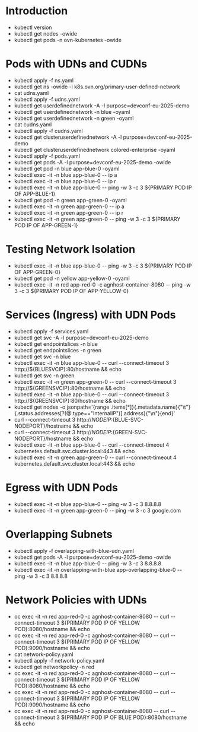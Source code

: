 # Introduction

* kubectl version
* kubectl get nodes -owide
* kubectl get pods -n ovn-kubernetes -owide

# Pods with UDNs and CUDNs

* kubectl apply -f ns.yaml
* kubectl get ns -owide -l k8s.ovn.org/primary-user-defined-network
* cat udns.yaml
* kubectl apply -f udns.yaml
* kubectl get userdefinednetwork -A -l purpose=devconf-eu-2025-demo
* kubectl get userdefinednetwork -n blue -oyaml
* kubectl get userdefinednetwork -n green -oyaml
* cat cudns.yaml
* kubectl apply -f cudns.yaml
* kubectl get clusteruserdefinednetwork -A -l purpose=devconf-eu-2025-demo
* kubectl get clusteruserdefinednetwork colored-enterprise -oyaml
* kubectl apply -f pods.yaml
* kubectl get pods -A -l purpose=devconf-eu-2025-demo -owide
* kubectl get pod -n blue app-blue-0 -oyaml
* kubectl exec -it -n blue app-blue-0 -- ip a
* kubectl exec -it -n blue app-blue-0 -- ip r
* kubectl exec -it -n blue app-blue-0 -- ping -w 3 -c 3 ${PRIMARY POD IP OF APP-BLUE-1}
* kubectl get pod -n green app-green-0 -oyaml
* kubectl exec -it -n green app-green-0 -- ip a
* kubectl exec -it -n green app-green-0 -- ip r
* kubectl exec -it -n green app-green-0 -- ping -w 3 -c 3 ${PRIMARY POD IP OF APP-GREEN-1}

# Testing Network Isolation

* kubectl exec -it -n blue app-blue-0 -- ping -w 3 -c 3 ${PRIMARY POD IP OF APP-GREEN-0}
* kubectl get pod -n yellow app-yellow-0 -oyaml
* kubectl exec -it -n red app-red-0 -c agnhost-container-8080 -- ping -w 3 -c 3 ${PRIMARY POD IP OF APP-YELLOW-0}

# Services (Ingress) with UDN Pods

* kubectl apply -f services.yaml
* kubectl get svc -A -l purpose=devconf-eu-2025-demo
* kubectl get endpointslices -n blue
* kubectl get endpointslices -n green
* kubectl get svc -n blue
* kubectl exec -it -n blue app-blue-0 -- curl --connect-timeout 3 http://${BLUESVCIP}:80/hostname && echo
* kubectl get svc -n green
* kubectl exec -it -n green app-green-0 -- curl --connect-timeout 3 http://${GREENSVCIP}:80/hostname && echo
* kubectl exec -it -n blue app-blue-0 -- curl --connect-timeout 3 http://${GREENSVCIP}:80/hostname && echo
* kubectl get nodes -o jsonpath='{range .items[*]}{.metadata.name}{"\t"}{.status.addresses[?(@.type=="InternalIP")].address}{"\n"}{end}'
* curl --connect-timeout 3 http://${NODEIP}:${BLUE-SVC-NODEPORT}/hostname && echo
* curl --connect-timeout 3 http://${NODEIP}:${GREEN-SVC-NODEPORT}/hostname && echo
* kubectl exec -it -n blue app-blue-0 -- curl --connect-timeout 4 kubernetes.default.svc.cluster.local:443 && echo
* kubectl exec -it -n green app-green-0 -- curl --connect-timeout 4 kubernetes.default.svc.cluster.local:443 && echo

# Egress with UDN Pods

* kubectl exec -it -n blue app-blue-0 -- ping -w 3 -c 3 8.8.8.8
* kubectl exec -it -n green app-green-0 -- ping -w 3 -c 3 google.com

# Overlapping Subnets

* kubectl apply -f overlapping-with-blue-udn.yaml
* kubectl get pods -A -l purpose=devconf-eu-2025-demo -owide
* kubectl exec -it -n blue app-blue-0 -- ping -w 3 -c 3 8.8.8.8
* kubectl exec -it -n overlapping-with-blue app-overlapping-blue-0 -- ping -w 3 -c 3 8.8.8.8

# Network Policies with UDNs

* oc exec -it -n red app-red-0 -c agnhost-container-8080 -- curl --connect-timeout 3 ${PRIMARY POD IP OF YELLOW POD}:8080/hostname && echo
* oc exec -it -n red app-red-0 -c agnhost-container-8080 -- curl --connect-timeout 3 ${PRIMARY POD IP OF YELLOW POD}:9090/hostname && echo
* cat network-policy.yaml
* kubectl apply -f network-policy.yaml
* kubectl get networkpolicy -n red
* oc exec -it -n red app-red-0 -c agnhost-container-8080 -- curl --connect-timeout 3 ${PRIMARY POD IP OF YELLOW POD}:8080/hostname && echo
* oc exec -it -n red app-red-0 -c agnhost-container-8080 -- curl --connect-timeout 3 ${PRIMARY POD IP OF YELLOW POD}:9090/hostname && echo
* oc exec -it -n red app-red-0 -c agnhost-container-8080 -- curl --connect-timeout 3 ${PRIMARY POD IP OF BLUE POD}:8080/hostname && echo